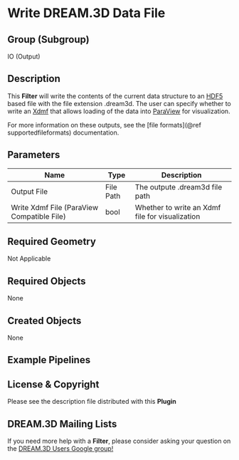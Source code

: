 # Write DREAM.3D Data File  #


## Group (Subgroup) ##

IO (Output)

## Description ##

This **Filter** will write the contents of the current data structure to an [HDF5](https://www.hdfgroup.org/HDF5/) based file with the file extension .dream3d. The user can specify whether to write an [Xdmf](http://www.xdmf.org) that allows loading of the data into [ParaView](http://www.paraview.org/) for visualization. 

For more information on these outputs, see the [file formats](@ref supportedfileformats) documentation.


## Parameters ##

| Name | Type | Description |
|------|------|-------------|
| Output File | File Path | The outpute .dream3d file path |
| Write Xdmf File (ParaView Compatible File) | bool | Whether to write an Xdmf file for visualization |
 

## Required Geometry ##

Not Applicable

## Required Objects ##

None


## Created Objects ##

None



## Example Pipelines ##



## License & Copyright ##

Please see the description file distributed with this **Plugin**

## DREAM.3D Mailing Lists ##

If you need more help with a **Filter**, please consider asking your question on the [DREAM.3D Users Google group!](https://groups.google.com/forum/?hl=en#!forum/dream3d-users)


